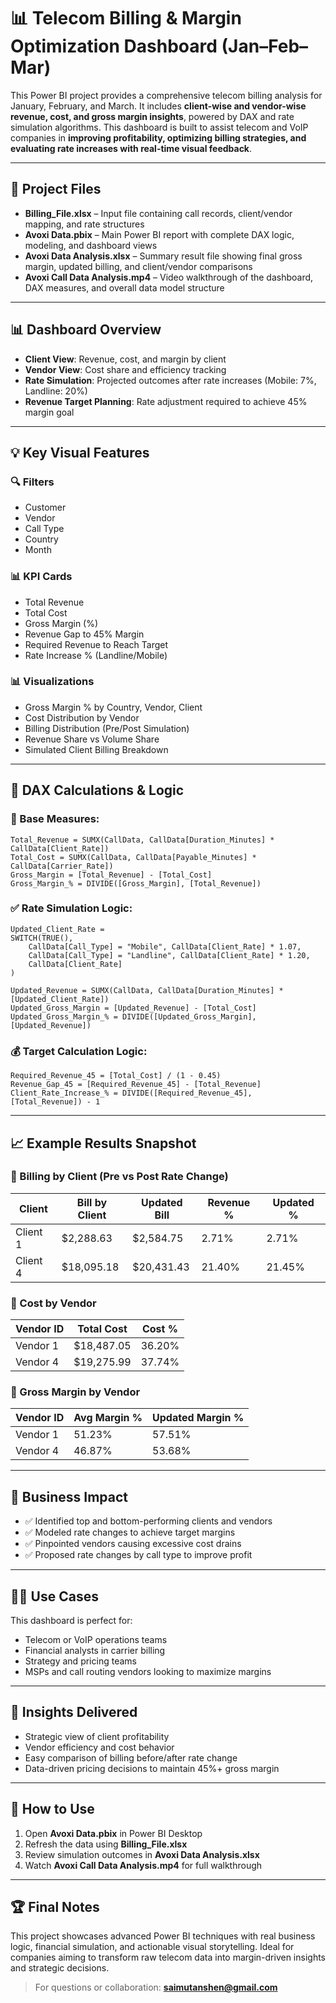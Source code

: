 # 📊 Telecom Billing & Margin Optimization Dashboard (Jan–Feb–Mar)

This Power BI project provides a comprehensive telecom billing analysis for January, February, and March. It includes **client-wise and vendor-wise revenue, cost, and gross margin insights**, powered by DAX and rate simulation algorithms. This dashboard is built to assist telecom and VoIP companies in **improving profitability, optimizing billing strategies, and evaluating rate increases with real-time visual feedback**.

---

## 📁 Project Files

- **Billing_File.xlsx** – Input file containing call records, client/vendor mapping, and rate structures
- **Avoxi Data.pbix** – Main Power BI report with complete DAX logic, modeling, and dashboard views
- **Avoxi Data Analysis.xlsx** – Summary result file showing final gross margin, updated billing, and client/vendor comparisons
- **Avoxi Call Data Analysis.mp4** – Video walkthrough of the dashboard, DAX measures, and overall data model structure

---

## 📊 Dashboard Overview

- **Client View**: Revenue, cost, and margin by client
- **Vendor View**: Cost share and efficiency tracking
- **Rate Simulation**: Projected outcomes after rate increases (Mobile: 7%, Landline: 20%)
- **Revenue Target Planning**: Rate adjustment required to achieve 45% margin goal

---

## 💡 Key Visual Features

### 🔍 Filters
- Customer
- Vendor
- Call Type
- Country
- Month

### 📊 KPI Cards
- Total Revenue
- Total Cost
- Gross Margin (%)
- Revenue Gap to 45% Margin
- Required Revenue to Reach Target
- Rate Increase % (Landline/Mobile)

### 📊 Visualizations
- Gross Margin % by Country, Vendor, Client
- Cost Distribution by Vendor
- Billing Distribution (Pre/Post Simulation)
- Revenue Share vs Volume Share
- Simulated Client Billing Breakdown

---

## 🤷️ DAX Calculations & Logic

### 📅 Base Measures:
```DAX
Total_Revenue = SUMX(CallData, CallData[Duration_Minutes] * CallData[Client_Rate])
Total_Cost = SUMX(CallData, CallData[Payable_Minutes] * CallData[Carrier_Rate])
Gross_Margin = [Total_Revenue] - [Total_Cost]
Gross_Margin_% = DIVIDE([Gross_Margin], [Total_Revenue])
```

### ✅ Rate Simulation Logic:
```DAX
Updated_Client_Rate =
SWITCH(TRUE(),
    CallData[Call_Type] = "Mobile", CallData[Client_Rate] * 1.07,
    CallData[Call_Type] = "Landline", CallData[Client_Rate] * 1.20,
    CallData[Client_Rate]
)

Updated_Revenue = SUMX(CallData, CallData[Duration_Minutes] * [Updated_Client_Rate])
Updated_Gross_Margin = [Updated_Revenue] - [Total_Cost]
Updated_Gross_Margin_% = DIVIDE([Updated_Gross_Margin], [Updated_Revenue])
```

### 💰 Target Calculation Logic:
```DAX
Required_Revenue_45 = [Total_Cost] / (1 - 0.45)
Revenue_Gap_45 = [Required_Revenue_45] - [Total_Revenue]
Client_Rate_Increase_% = DIVIDE([Required_Revenue_45], [Total_Revenue]) - 1
```

---

## 📈 Example Results Snapshot

### 📌 Billing by Client (Pre vs Post Rate Change)
| Client     | Bill by Client | Updated Bill | Revenue % | Updated % |
|------------|----------------|---------------|------------|------------|
| Client 1   | $2,288.63      | $2,584.75     | 2.71%      | 2.71%      |
| Client 4   | $18,095.18     | $20,431.43    | 21.40%     | 21.45%     |

### 📌 Cost by Vendor
| Vendor ID | Total Cost | Cost % |
|-----------|------------|--------|
| Vendor 1  | $18,487.05 | 36.20% |
| Vendor 4  | $19,275.99 | 37.74% |

### 📌 Gross Margin by Vendor
| Vendor ID | Avg Margin % | Updated Margin % |
|-----------|---------------|------------------|
| Vendor 1  | 51.23%        | 57.51%           |
| Vendor 4  | 46.87%        | 53.68%           |

---

## 🚀 Business Impact

- ✅ Identified top and bottom-performing clients and vendors
- ✅ Modeled rate changes to achieve target margins
- ✅ Pinpointed vendors causing excessive cost drains
- ✅ Proposed rate changes by call type to improve profit

---

## 👩‍💼 Use Cases

This dashboard is perfect for:
- Telecom or VoIP operations teams
- Financial analysts in carrier billing
- Strategy and pricing teams
- MSPs and call routing vendors looking to maximize margins

---

## 💮 Insights Delivered

- Strategic view of client profitability
- Vendor efficiency and cost behavior
- Easy comparison of billing before/after rate change
- Data-driven pricing decisions to maintain 45%+ gross margin

---

## 📄 How to Use

1. Open **Avoxi Data.pbix** in Power BI Desktop
2. Refresh the data using **Billing_File.xlsx**
3. Review simulation outcomes in **Avoxi Data Analysis.xlsx**
4. Watch **Avoxi Call Data Analysis.mp4** for full walkthrough

---

## 🏆 Final Notes

This project showcases advanced Power BI techniques with real business logic, financial simulation, and actionable visual storytelling. Ideal for companies aiming to transform raw telecom data into margin-driven insights and strategic decisions.

> For questions or collaboration: **[saimutanshen@gmail.com](mailto:saimutanshen@gmail.com)**

